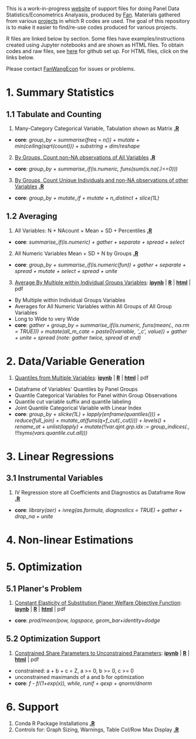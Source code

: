
This is a work-in-progress [website](https://fanwangecon.github.io/R4Econ/) of support files for doing Panel Data Statistics/Econometrics Analyasis, produced by [Fan](https://fanwangecon.github.io/). Materials gathered from various [projects](https://fanwangecon.github.io/research) in which R codes are used. The goal of this repository is to make it easier to find/re-use codes produced for various projects.

R files are linked below by section. Some files have examples/instructions created using Jupyter notebooks and are shown as HTML files. To obtain codes and raw files, see [here](docs/gitsetup.md) for github set up. For HTML files, click on the links below.

Please contact [FanWangEcon](https://fanwangecon.github.io/) for issues or problems.

# 1. Summary Statistics

## 1.1 Tabulate and Counting

1. Many-Category Categorical Variable, Tabulation shown as Matrix **[.R](https://github.com/FanWangEcon/R4Econ/blob/master/summarize/tabulate/ListUniqueCateNAsMat.R)**
  + **core**: *group_by + summarise(freq = n()) + mutate + min(ceiling(sqrt(count))) + substring + dim/reshape*
2. [By Groups, Count non-NA observations of All Variables](summarize/count/ByGroupCountAllVarNonNA.html) **[.R](https://github.com/FanWangEcon/R4Econ/blob/master/summarize/count/ByGroupCountAllVarNonNA.R)**
  + **core**: *group_by + summarise_if(is.numeric, funs(sum(is.na(.)==0)))*
3. [By Groups, Count Unique Individuals and non-NA observations of other Variables](summarize/count/ByGroupCountUniqueIndi.html) **[.R](https://github.com/FanWangEcon/R4Econ/blob/master/summarize/count/ByGroupCountUniqueIndi.R)**
  + **core**: *group_by + mutate_if + mutate + n_distinct + slice(1L)*

## 1.2 Averaging

1. All Variables: N + NAcount + Mean + SD + Percentiles **[.R](https://github.com/FanWangEcon/R4Econ/blob/master/summarize/summ/SummPercentiles.R)**
  + **core**: *summarise_if(is.numeric) + gather + separate + spread  + select*
2. All Numeric Variables Mean + SD + N by Groups **[.R](https://github.com/FanWangEcon/R4Econ/blob/master/summarize/summ/ByGroupSumm.R)**
  + **core**: *group_by + summarise_if(is.numeric(fun)) + gather + separate + spread + mutate + select + spread + unite*
3. [Average By Multiple within Individual Groups Variables](summarize/summ/ByGroupsSummWide.html): [**ipynb**](https://github.com/FanWangEcon/R4Econ/blob/master/summarize/summ/ByGroupsSummWide.ipynb) \| [**R**](https://github.com/FanWangEcon/R4Econ/blob/master/summarize/summ/ByGroupsSummWide.R) \|  [**html**](summarize/summ/ByGroupsSummWide.html) \| pdf
  + By Multiple within Individual Groups Variables
  + Averages for All Numeric Variables within All Groups of All Group Variables
  + Long to Wide to very Wide
  + **core**: *gather + group_by + summarise_if(is.numeric, funs(mean(., na.rm = TRUE))) + mutate(all_m_cate = paste0(variable, '_c', value)) + gather + unite + spread (note: gather twice, spread at end)*


# 2. Data/Variable Generation
1. [Quantiles from Multiple Variables](generate/quantile/VarCateIdxVarsQuantiles.html): [**ipynb**](https://github.com/FanWangEcon/R4Econ/blob/master/generate/quantile/VarCateIdxVarsQuantiles.ipynb) \| [**R**](https://github.com/FanWangEcon/R4Econ/blob/master/generate/quantile/VarCateIdxVarsQuantiles.R) \|  [**html**](generate/quantile/VarCateIdxVarsQuantiles.html) \| pdf
  + Dataframe of Variables' Quantiles by Panel Groups
  + Quantile Categorical Variables for Panel within Group Observations
  + Quantile cut variable suffix and quantile labeling
  + Joint Quantile Categorical Variable with Linear Index
  + **core**: *group_by + slicke(1L) + lapply(enframe(quantiles())) + reduce(full_join) + mutate_at(funs(q=f_cut(.,cut)))) + levels() + rename_at + unlist(lapply) + mutate(!!var.qjnt.grp.idx := group_indices(., !!!syms(vars.quantile.cut.all)))*


# 3. Linear Regressions

## 3.1 Instrumental Variables

1. IV Regression store all Coefficients and Diagnostics as Dataframe Row **[.R](https://github.com/FanWangEcon/R4Econ/blob/master/linreg/ivreg/ivregdfrow.R)**
  + **core**: *library(aer) + ivreg(as.formula, diagnostics = TRUE) + gather + drop_na + unite*

# 4. Non-linear Estimations

# 5. Optimization

## 5.1 Planer's Problem
1. [Constant Elasticity of Substitution Planer Welfare Objective Function](optimization/planer/ces/cesplanerobj.html): [**ipynb**](https://github.com/FanWangEcon/R4Econ/blob/master/optimization/planer/ces/cesplanerobj.ipynb) \| [**R**](https://github.com/FanWangEcon/R4Econ/blob/master/optimization/planer/ces/cesplanerobj.R) \|  [**html**](optimization/planer/ces/cesplanerobj.html) \| pdf
  + **core**: *prod/mean/pow, logspace, geom_bar+identity+dodge*

## 5.2 Optimization Support
1. [Constrained Share Parameters to Unconstrained Parameters](optimization/support/fraction.html): [**ipynb**](https://github.com/FanWangEcon/R4Econ/blob/master/optimization/support/fraction.ipynb) \| [**R**](https://github.com/FanWangEcon/R4Econ/blob/master/optimization/support/fraction.R) \|  [**html**](optimization/support/fraction.html) \| pdf
  + constrained: a + b + c = Z, a >= 0, b >= 0, c >= 0
  + unconstrained maximands of a and b for optimization
  + **core**: *f - f/(1+exp(x)), while, runif + qexp + qnorm/dnorm*


# 6. Support

1. Conda R Package Installations **[.R](https://github.com/FanWangEcon/R4Econ/blob/master/support/controls/condainstalls.R)**
2. Controls for: Graph Sizing, Warnings, Table Col/Row Max Display **[.R](https://github.com/FanWangEcon/R4Econ/blob/master/support/controls/controls.R)**

